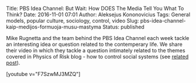 Title: PBS Idea Channel: But Wait: How DOES The Media Tell You What To Think?
Date: 2016-11-01 07:01
Author: Aleksejus Kononovicius
Tags: General models, popular culture, sociology, control, video
Slug: pbs-idea-channel-kaip-medijos-formuoja-musu-mastyma
Status: published

Mike Rugnetta and the
team behind the PBS Idea Channel each week tackle an interesting idea or
question related to the contemperary life. We share their video in which
they tackle a question intimately related to the themes covered in
Physics of Risk blog - how to control social systems (see [related
post](/a-kononovicius-i-kazakevicius-valdomu-agentu-itaka-kirmano-modelio-dinamikai)).

[youtube v="F7SzwMJ3MZQ"]
